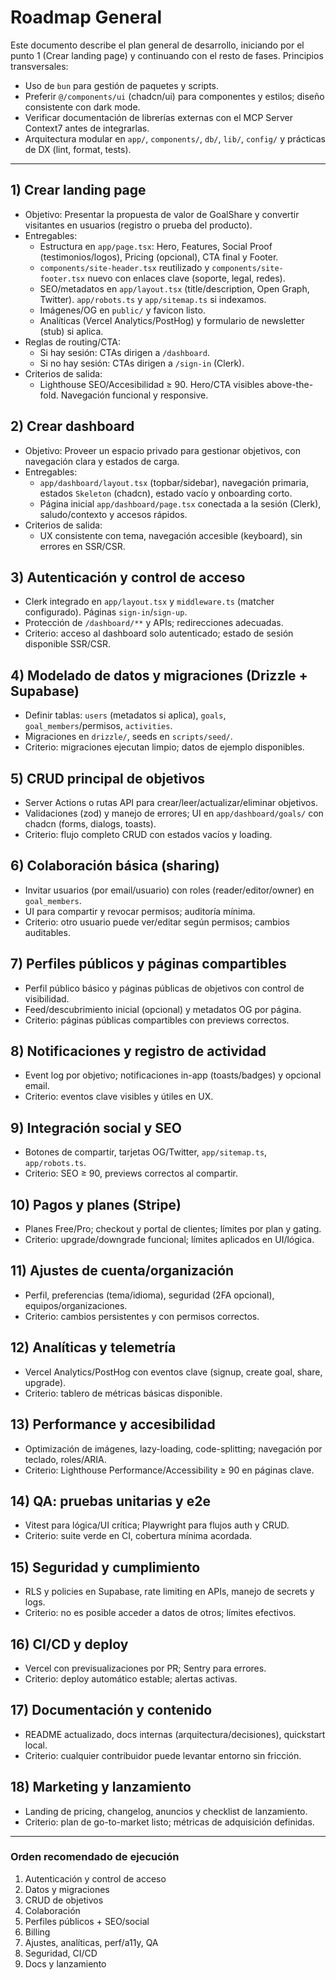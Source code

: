 # Roadmap General

Este documento describe el plan general de desarrollo, iniciando por el punto 1 (Crear landing page) y continuando con el resto de fases. Principios transversales:

- Uso de `bun` para gestión de paquetes y scripts.
- Preferir `@/components/ui` (chadcn/ui) para componentes y estilos; diseño consistente con dark mode.
- Verificar documentación de librerías externas con el MCP Server Context7 antes de integrarlas.
- Arquitectura modular en `app/`, `components/`, `db/`, `lib/`, `config/` y prácticas de DX (lint, format, tests).

---

## 1) Crear landing page

- Objetivo: Presentar la propuesta de valor de GoalShare y convertir visitantes en usuarios (registro o prueba del producto).
- Entregables:
  - Estructura en `app/page.tsx`: Hero, Features, Social Proof (testimonios/logos), Pricing (opcional), CTA final y Footer.
  - `components/site-header.tsx` reutilizado y `components/site-footer.tsx` nuevo con enlaces clave (soporte, legal, redes).
  - SEO/metadatos en `app/layout.tsx` (title/description, Open Graph, Twitter). `app/robots.ts` y `app/sitemap.ts` si indexamos.
  - Imágenes/OG en `public/` y favicon listo.
  - Analíticas (Vercel Analytics/PostHog) y formulario de newsletter (stub) si aplica.
- Reglas de routing/CTA:
  - Si hay sesión: CTAs dirigen a `/dashboard`.
  - Si no hay sesión: CTAs dirigen a `/sign-in` (Clerk).
- Criterios de salida:
  - Lighthouse SEO/Accesibilidad ≥ 90. Hero/CTA visibles above-the-fold. Navegación funcional y responsive.

## 2) Crear dashboard

- Objetivo: Proveer un espacio privado para gestionar objetivos, con navegación clara y estados de carga.
- Entregables:
  - `app/dashboard/layout.tsx` (topbar/sidebar), navegación primaria, estados `Skeleton` (chadcn), estado vacío y onboarding corto.
  - Página inicial `app/dashboard/page.tsx` conectada a la sesión (Clerk), saludo/contexto y accesos rápidos.
- Criterios de salida:
  - UX consistente con tema, navegación accesible (keyboard), sin errores en SSR/CSR.

## 3) Autenticación y control de acceso

- Clerk integrado en `app/layout.tsx` y `middleware.ts` (matcher configurado). Páginas `sign-in`/`sign-up`.
- Protección de `/dashboard/**` y APIs; redirecciones adecuadas.
- Criterio: acceso al dashboard solo autenticado; estado de sesión disponible SSR/CSR.

## 4) Modelado de datos y migraciones (Drizzle + Supabase)

- Definir tablas: `users` (metadatos si aplica), `goals`, `goal_members`/permisos, `activities`.
- Migraciones en `drizzle/`, seeds en `scripts/seed/`.
- Criterio: migraciones ejecutan limpio; datos de ejemplo disponibles.

## 5) CRUD principal de objetivos

- Server Actions o rutas API para crear/leer/actualizar/eliminar objetivos.
- Validaciones (zod) y manejo de errores; UI en `app/dashboard/goals/` con chadcn (forms, dialogs, toasts).
- Criterio: flujo completo CRUD con estados vacíos y loading.

## 6) Colaboración básica (sharing)

- Invitar usuarios (por email/usuario) con roles (reader/editor/owner) en `goal_members`.
- UI para compartir y revocar permisos; auditoría mínima.
- Criterio: otro usuario puede ver/editar según permisos; cambios auditables.

## 7) Perfiles públicos y páginas compartibles

- Perfil público básico y páginas públicas de objetivos con control de visibilidad.
- Feed/descubrimiento inicial (opcional) y metadatos OG por página.
- Criterio: páginas públicas compartibles con previews correctos.

## 8) Notificaciones y registro de actividad

- Event log por objetivo; notificaciones in-app (toasts/badges) y opcional email.
- Criterio: eventos clave visibles y útiles en UX.

## 9) Integración social y SEO

- Botones de compartir, tarjetas OG/Twitter, `app/sitemap.ts`, `app/robots.ts`.
- Criterio: SEO ≥ 90, previews correctos al compartir.

## 10) Pagos y planes (Stripe)

- Planes Free/Pro; checkout y portal de clientes; límites por plan y gating.
- Criterio: upgrade/downgrade funcional; límites aplicados en UI/lógica.

## 11) Ajustes de cuenta/organización

- Perfil, preferencias (tema/idioma), seguridad (2FA opcional), equipos/organizaciones.
- Criterio: cambios persistentes y con permisos correctos.

## 12) Analíticas y telemetría

- Vercel Analytics/PostHog con eventos clave (signup, create goal, share, upgrade).
- Criterio: tablero de métricas básicas disponible.

## 13) Performance y accesibilidad

- Optimización de imágenes, lazy-loading, code-splitting; navegación por teclado, roles/ARIA.
- Criterio: Lighthouse Performance/Accessibility ≥ 90 en páginas clave.

## 14) QA: pruebas unitarias y e2e

- Vitest para lógica/UI crítica; Playwright para flujos auth y CRUD.
- Criterio: suite verde en CI, cobertura mínima acordada.

## 15) Seguridad y cumplimiento

- RLS y policies en Supabase, rate limiting en APIs, manejo de secrets y logs.
- Criterio: no es posible acceder a datos de otros; límites efectivos.

## 16) CI/CD y deploy

- Vercel con previsualizaciones por PR; Sentry para errores.
- Criterio: deploy automático estable; alertas activas.

## 17) Documentación y contenido

- README actualizado, docs internas (arquitectura/decisiones), quickstart local.
- Criterio: cualquier contribuidor puede levantar entorno sin fricción.

## 18) Marketing y lanzamiento

- Landing de pricing, changelog, anuncios y checklist de lanzamiento.
- Criterio: plan de go-to-market listo; métricas de adquisición definidas.

---

### Orden recomendado de ejecución

1) Autenticación y control de acceso  
2) Datos y migraciones  
3) CRUD de objetivos  
4) Colaboración  
5) Perfiles públicos + SEO/social  
6) Billing  
7) Ajustes, analíticas, perf/a11y, QA  
8) Seguridad, CI/CD  
9) Docs y lanzamiento
